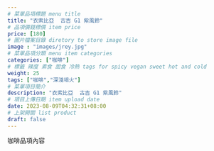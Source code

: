 ```yaml
---
# 菜單品項標題 menu title 
title: "衣索比亞  古吉 G1 紫風鈴"
# 品項價錢標價 item price 
price: [180] 
# 圖片檔案目錄 diretory to store image file
image : "images/jrey.jpg"
# 菜單品項分類 menu item categories 
categories: ["咖啡"]
# 標籤 辣度 素食 甜食 冷熱 tags for spicy vegan sweet hot and cold 
weight: 25 
tags: ["咖啡","深淺培火"]
# 菜單項目簡介 
description: "衣索比亞  古吉 G1 紫風鈴"
# 項目上傳日期 item upload date 
date: 2023-08-09T04:32:31+08:00
# 上架開關 list product 
draft: false
---
```


咖啡品項內容
